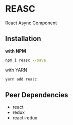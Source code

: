 # REASC

React Async Component

## Installation

**with NPM**

```bash
npm i reasc --save
```

with YARN

```bash
yarn add reasc
```

## Peer Dependencies

- react
- redux
- react-redux
